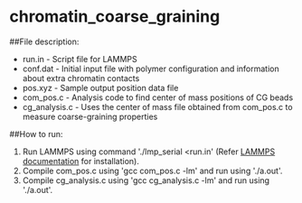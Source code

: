 # chromatin_coarse_graining

##File description:
- run.in        - Script file for LAMMPS 
- conf.dat      - Initial input file with polymer configuration and information about extra chromatin contacts
- pos.xyz       - Sample output position data file
- com_pos.c     - Analysis code to find center of mass positions of CG beads 
- cg_analysis.c - Uses the center of mass file obtained from com_pos.c to measure coarse-graining properties

##How to run:
1. Run LAMMPS using command './lmp_serial <run.in'  (Refer [LAMMPS documentation](https://docs.lammps.org/Install.html) for installation).
2. Compile com_pos.c using 'gcc com_pos.c -lm' and run using './a.out'.
3. Compile cg_analysis.c using 'gcc cg_analysis.c -lm' and run using './a.out'.
